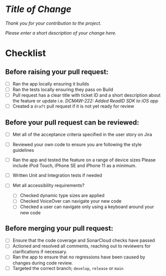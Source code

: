 # _Title of Change_

_Thank you for your contribution to the project._

_Please enter a short description of your change here._

# Checklist

## Before raising your pull request:
- [ ] Ran the app locally ensuring it builds 
- [ ] Ran the tests locally ensuring they pass on Build
- [ ] Pull request has a clear title with ticket ID and a short description about the feature or update
      i.e. _DCMAW-222: Added ReadID SDK to iOS app_
- [ ] Created a `draft` pull request if it is not yet ready for review

## Before your pull request can be reviewed:
- [ ] Met all of the acceptance criteria specified in the user story on Jira
- [ ] Reviewed your own code to ensure you are following the style guidelines
- [ ] Ran the app and tested the feature on a range of device sizes
      Please include iPod Touch, iPhone SE and iPhone 11 as a minimum.
- [ ] Written Unit and Integration tests if needed

- [ ] Met all accessibility requirements?
    - [ ] Checked dynamic type sizes are applied
    - [ ] Checked VoiceOver can navigate your new code
    - [ ] Checked a user can navigate only using a keyboard around your new code 

## Before merging your pull request:
- [ ] Ensure that the code coverage and SonarCloud checks have passed
- [ ] Actioned and resolved all comments, reaching out to reviewers for clarifications if necessary.
- [ ] Ran the app to ensure that no regressions have been caused by changes during code review.
- [ ] Targeted the correct branch; `develop`, `release` or `main`
